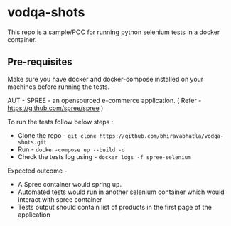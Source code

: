 # vodqa-shots
This repo is a sample/POC for running python selenium tests in a docker container.

## Pre-requisites 
Make sure you have docker and docker-compose installed on your machines before running the tests.

AUT - SPREE - an opensourced e-commerce application. ( Refer - https://github.com/spree/spree )

To run the tests follow below steps :

* Clone the repo - `git clone https://github.com/bhiravabhatla/vodqa-shots.git`
* Run - `docker-compose up --build -d`
* Check the tests log using - `docker logs -f spree-selenium`

Expected outcome -

* A Spree container would spring up.
* Automated tests would run in another selenium container which would interact with spree container
* Tests output should contain list of products in the first page of the application
